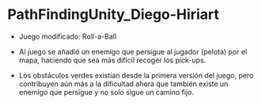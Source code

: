 # PathFindingUnity_Diego-Hiriart

- Juego modificado: Roll-a-Ball

- Al juego se añadió un enemigo que persigue al jugador (pelota) por el mapa, haciendo que sea más difícil recoger los pick-ups. 
- Los obstáculos verdes existían desde la primera versión del juego, pero contribuyen aún más a la dificultad ahora que también existe un enemigo que persigue y no solo sigue un camino fijo.
